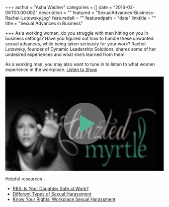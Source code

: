 +++
author = "Asha Wadher"
categories = []
date = "2016-02-06T00:00:00Z"
description = ""
featured = "SexualAdvances-Business-Rachel-Lutowsky.jpg"
featuredalt = ""
featuredpath = "date"
linktitle = ""
title = "Sexual Advances in Business"

+++
As a working woman, do you struggle with men hitting on you in business settings? Have you figured out how to handle these unwanted sexual advances, while being taken seriously for your work? Rachel Lutowsky, founder of Dynamic Leadership Solutions, shares some of her undesired experiences and what she’s learned from them.

As a working man, you may also want to tune in to listen to what women experience in the workplace.  <a href="http://doublewidenetwork.s3.amazonaws.com/twizted_myrtle/Twizted_Myrtle_Episode4_Rachel_Lutowsky_SexualAdvancesinBusiness.mp3" target="_blank">Listen to Show</a>

<a href="http://doublewidenetwork.s3.amazonaws.com/twizted_myrtle/Twizted_Myrtle_Episode4_Rachel_Lutowsky_SexualAdvancesinBusiness.mp3" target="_blank"><img src="/img/twiztedmyrtle/blog/radio-thumb.png" alt=""></a>

<p style="margin-bottom: 0em;">Helpful resources -</p>

 - <a href="http://www.pbs.org/now/shows/508/" target="_blank">PBS: Is Your Daughter Safe at Work?</a>
 - <a href="http://www.womenslaw.org/laws_state_type.php?id=14600&state_code=PG" target="_blank">Different Types of Sexual Harassment</a>
 - <a href="http://www.aauw.org/what-we-do/legal-resources/know-your-rights-at-work/workplace-sexual-harassment/" target="_blank">Know Your Rights: Workplace Sexual Harassment</a>



